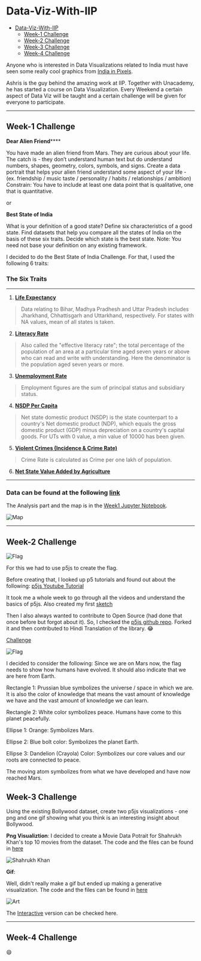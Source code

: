# Data-Viz-With-IIP

- [Data-Viz-With-IIP](#data-viz-with-iip)
  - [Week-1 Challenge](#week-1-challenge)
  - [Week-2 Challenge](#week-2-challenge)
  - [Week-3 Challenge](#week-3-challenge)
  - [Week-4 Challenge](#week-4-challenge)

Anyone who is interested in Data Visualizations related to India must have seen some really cool graphics from [India in Pixels](https://twitter.com/indiainpixels).

Ashris is the guy behind the amazing work at IIP. Together with Unacademy, he has started a course on Data Visualization. Every Weekend a certain aspect of Data Viz will be taught and a certain challenge will be given for everyone to participate.

---

## Week-1 Challenge

**Dear Alien Friend******

You have made an alien friend from Mars.
They are curious about your life. The catch is - they don’t understand human text but do understand numbers, shapes, geometry, colors, symbols, and signs.
Create a data portrait that helps your alien friend understand some aspect of your life -
(ex. friendship / music taste / personality / habits / relationships / ambition)
Constrain: You have to include at least one data point that is qualitative, one that is quantitative.

or

**Best State of India**

What is your definition of a good state?
Define six characteristics of a good state. Find datasets that help you compare all the states of India on the basis of these six traits. Decide which state is the best state.
Note: You need not base your definition on any existing framework.

I decided to do the Best State of India Challenge.
For that, I used the following 6 traits:

### The Six Traits

---

1. **[Life Expectancy](https://m.rbi.org.in/Scripts/PublicationsView.aspx?id=20671)**

> Data relating to Bihar, Madhya Pradhesh and Uttar Pradesh includes Jharkhand, Chhattisgarh and Uttarkhand, respectively. For states with NA values, mean of all states is taken.

2. **[Literacy Rate](http://www.pincodeindia.net/literacy-rate.php)**

> Also called the "effective literacy rate"; the total percentage of the population of an area at a particular time aged seven years or above who can read and write with understanding. Here the denominator is the population aged seven years or more.

3. **[Unemployment Rate](https://m.rbi.org.in/Scripts/PublicationsView.aspx?id=20673)**

> Employment figures are the sum of principal status and subsidiary status.

4. **[NSDP Per Capita](https://en.wikipedia.org/wiki/List_of_Indian_states_and_union_territories_by_GDP_per_capita#cite_note-:0-2)**

> Net state domestic product (NSDP) is the state counterpart to a country's Net domestic product (NDP), which equals the gross domestic product (GDP) minus depreciation on a country's capital goods. For UTs with 0 value, a min value of 10000 has been given.

5. **[Violent Crimes (Incidence & Crime Rate)](https://ncrb.gov.in/en/crime-in-india-table-addtional-table-and-chapter-contents?field_date_value%5Bvalue%5D%5Byear%5D=2018&field_select_table_title_of_crim_value=All&items_per_page=All)**

> Crime Rate is calculated as Crime per one lakh of population.

6. **[Net State Value Added by Agriculture](https://m.rbi.org.in/Scripts/PublicationsView.aspx?id=20684)**

---

### Data can be found at the following [link](https://docs.google.com/spreadsheets/d/1aYZc-aiJk40XSal2F5SCuA2WnQoslIAHY6PRS2w41R0/edit?usp=sharing)

The Analysis part and the map is in the [Week1 Jupyter Notebook](https://github.com/probablyvivek/Data-Viz-With-IIP/blob/main/Week1.ipynb).

![Map](https://github.com/probablyvivek/Data-Viz-With-IIP/blob/main/Best%20State%20of%20India.png?raw=true)

---

## Week-2 Challenge

![Flag](https://github.com/probablyvivek/Data-Viz-With-IIP/blob/main/Week2_Challenge.png?raw=true)

For this we had to use p5js to create the flag.

Before creating that, I looked up p5 tutorials and found out about the following:
[p5js Youtube Tutorial](https://www.youtube.com/watch?v=HerCR8bw_GE&list=PLRqwX-V7Uu6Zy51Q-x9tMWIv9cueOFTFA&index=1)

It took me a whole week to go through all the videos and understand the basics of p5js. Also created my first [sketch](https://editor.p5js.org/probablyvivek/sketches/mtad3eaFS)

Then I also always wanted to contribute to Open Source (had done that once before but forgot about it). So, I checked the [p5js github repo](https://github.com/processing/p5.js-website). Forked it and then contributed to Hindi Translation of the library. :joy:

[Challenge](https://editor.p5js.org/probablyvivek/full/3tsSSTj5E)

![Flag](https://github.com/probablyvivek/Data-Viz-With-IIP/blob/main/MarsFlag.jpg?raw=true)

I decided to consider the following: Since we are on Mars now, the flag needs to show how humans have evolved. It should also indicate that we are here from Earth.

Rectangle 1: Prussian blue symbolizes the universe / space in which we are. It is also the color of knowledge that means the vast amount of knowledge we have and the vast amount of knowledge we can learn.

Rectangle 2: White color symbolizes peace. Humans have come to this planet peacefully.

Ellipse 1: Orange: Symbolizes Mars.

Ellipse 2: Blue bolt color: Symbolizes the planet Earth.

Ellipse 3: Dandelion (Crayola) Color: Symbolizes our core values ​​and our roots are connected to peace.

The moving atom symbolizes from what we have developed and have now reached Mars.

## Week-3 Challenge

Using the existing Bollywood dataset, create two p5js visualizations - one png and one gif showing what you think is an interesting insight about Bollywood.

**Png Visualiztion**: I decided to create a Movie Data Potrait for Shahrukh Khan's top 10 movies from the dataset. The code and the files can be found in [here](https://github.com/probablyvivek/p5/tree/main/Bollywood)

![Shahrukh Khan](https://github.com/probablyvivek/Data-Viz-With-IIP/blob/main/Top10SRK.png?raw=true)

**Gif**: 

Well, didn't really make a gif but ended up making a generative visualization. The code and the files can be found in [here](https://github.com/probablyvivek/p5/tree/main/Interactive)

![Art](https://github.com/probablyvivek/Data-Viz-With-IIP/blob/main/mySketch.png?raw=true)

The [Interactive](https://editor.p5js.org/probablyvivek/full/KGndMpahB) version can be checked here.


---
## Week-4 Challenge




:smile:
